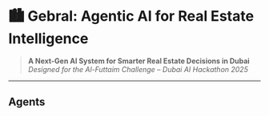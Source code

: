 # 🏙️ Gebral: Agentic AI for Real Estate Intelligence

> **A Next-Gen AI System for Smarter Real Estate Decisions in Dubai**  
> _Designed for the Al-Futtaim Challenge – Dubai AI Hackathon 2025_

---

## Agents